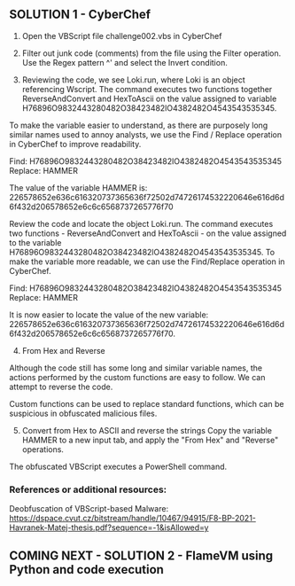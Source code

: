 ## SOLUTION 1 - CyberChef 

1. Open the VBScript file challenge002.vbs in CyberChef



2. Filter out junk code (comments) from the file using the Filter operation. Use the Regex pattern ^' and select the Invert condition.



3. Reviewing the code, we see Loki.run, where Loki is an object referencing Wscript. The command executes two functions together
ReverseAndConvert and HexToAscii on the value assigned to variable H76896O9832443280482O38423482lO4382482O4543543535345. 

To make the variable easier to understand, as there are purposely long similar names used to annoy analysts, we use the Find / Replace operation in CyberChef 
to improve readability.

Find: H76896O9832443280482O38423482lO4382482O4543543535345
Replace: HAMMER



The value of the variable HAMMER is: 226578652e636c616320737365636f72502d74726174532220646e616d6d6f432d206578652e6c6c6568737265776f70


Review the code and locate the object Loki.run. The command executes two functions - ReverseAndConvert and HexToAscii - on the value assigned to the variable H76896O9832443280482O38423482lO4382482O4543543535345. 
To make the variable more readable, we can use the Find/Replace operation in CyberChef.

Find: H76896O9832443280482O38423482lO4382482O4543543535345
Replace: HAMMER

It is now easier to locate the value of the new variable: 226578652e636c616320737365636f72502d74726174532220646e616d6d6f432d206578652e6c6c6568737265776f70.

4. From Hex and Reverse

Although the code still has some long and similar variable names, the actions performed by the custom functions are easy to follow. We can attempt to reverse the code.

Custom functions can be used to replace standard functions, which can be suspicious in obfuscated malicious files.


5. Convert from Hex to ASCII and reverse the strings
Copy the variable HAMMER to a new input tab, and apply the "From Hex" and "Reverse" operations.

The obfuscated VBScript executes a PowerShell command.


### References or additional resources:

Deobfuscation of VBScript-based Malware: https://dspace.cvut.cz/bitstream/handle/10467/94915/F8-BP-2021-Havranek-Matej-thesis.pdf?sequence=-1&isAllowed=y

## COMING NEXT - SOLUTION 2 - FlameVM using Python and code execution




